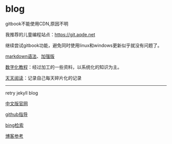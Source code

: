 # blog

gitbook不能使用CDN,原因不明

我推荐的儿童编程站点：https://git.aqde.net

继续尝试gitbook功能，避免同时使用linux和windows更新似乎就没有问题了。

[markdown语法](https://b.ghtxx.cn/books/markdown)、[加强版](https://blog.csdn.net/u014061630/article/details/81359144#5-markdown%E5%B7%A5%E5%85%B7)

[数字化教程](https://b.ghtxx.cn/books)：经过加工的一些资料，以系统化的知识为主。

[天天阅读](https://b.ghtxx.cn/ttyd)：记录自己每天碎片化的记录

------------

retry jekyll blog

[中文版官网](http://jekyllcn.com/)

[github指导](https://help.github.com/cn/github/working-with-github-pages/creating-a-github-pages-site-with-jekyll)

[bing检索](https://www.bing.com/search?form=MOZCON&pc=MOZI&q=Jekyll)

[博客参考](https://www.cnblogs.com/laughitover/p/9069219.html)
